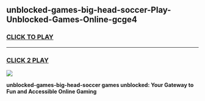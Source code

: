 
## unblocked-games-big-head-soccer-Play-Unblocked-Games-Online-gcge4
<h3>
<a href="https://premium76.site?title=unblocked-games-big-head-soccer&ref=25A">CLICK TO PLAY</a></h3>
<hr>

<h3>
<a href="https://premium76.site?title=unblocked-games-big-head-soccer&ref=25A">CLICK 2 PLAY</a>
  
</h3>

<a href="https://premium76.site?title=unblocked-games-big-head-soccer&ref=25A"><img src="https://clearcache.store/games.png"></a>


**unblocked-games-big-head-soccer games unblocked: Your Gateway to Fun and Accessible Online Gaming**
